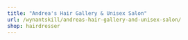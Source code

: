 ```yaml
---
title: "Andrea's Hair Gallery & Unisex Salon"
url: /wynantskill/andreas-hair-gallery-and-unisex-salon/
shop: hairdresser
---
```

